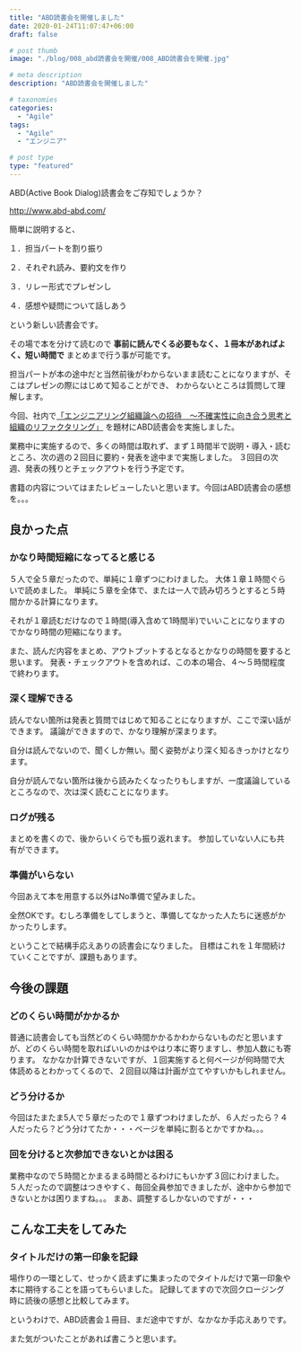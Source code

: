 ```yaml
---
title: "ABD読書会を開催しました"
date: 2020-01-24T11:07:47+06:00
draft: false

# post thumb
image: "./blog/008_abd読書会を開催/008_ABD読書会を開催.jpg"

# meta description
description: "ABD読書会を開催しました"

# taxonomies
categories: 
  - "Agile"
tags:
  - "Agile"
  - "エンジニア"

# post type
type: "featured"
---
```


ABD(Active Book Dialog)読書会をご存知でしょうか？

http://www.abd-abd.com/

簡単に説明すると、

１．担当パートを割り振り

２．それぞれ読み、要約文を作り

３．リレー形式でプレゼンし

４．感想や疑問について話しあう

という新しい読書会です。

その場で本を分けて読むので **事前に読んでくる必要もなく、１冊本があればよく、短い時間で** まとめまで行う事が可能です。

担当パートが本の途中だと当然前後がわからないまま読むことになりますが、そこはプレゼンの際にはじめて知ることができ、
わからないところは質問して理解します。

今回、社内で[「エンジニアリング組織論への招待　～不確実性に向き合う思考と組織のリファクタリング」](https://www.amazon.co.jp/dp/B079TLW41L)
を題材にABD読書会を実施しました。

業務中に実施するので、多くの時間は取れず、まず１時間半で説明・導入・読むところ、次の週の２回目に要約・発表を途中まで実施しました。
３回目の次週、発表の残りとチェックアウトを行う予定です。

書籍の内容についてはまたレビューしたいと思います。今回はABD読書会の感想を。。。

## 良かった点

### かなり時間短縮になってると感じる

５人で全５章だったので、単純に１章ずつにわけました。
大体１章１時間ぐらいで読めました。
単純に５章を全体で、または一人で読み切ろうとすると５時間かかる計算になります。

それが１章読むだけなので１時間(導入含めて1時間半)でいいことになりますのでかなり時間の短縮になります。

また、読んだ内容をまとめ、アウトプットするとなるとかなりの時間を要すると思います。
発表・チェックアウトを含めれば、この本の場合、４〜５時間程度で終わります。

### 深く理解できる

読んでない箇所は発表と質問ではじめて知ることになりますが、ここで深い話ができます。
議論ができますので、かなり理解が深まります。

自分は読んでないので、聞くしか無い。聞く姿勢がより深く知るきっかけとなります。

自分が読んでない箇所は後から読みたくなったりもしますが、一度議論しているところなので、次は深く読むことになります。

### ログが残る

まとめを書くので、後からいくらでも振り返れます。
参加していない人にも共有ができます。

### 準備がいらない

今回あえて本を用意する以外はNo準備で望みました。

全然OKです。むしろ準備をしてしまうと、準備してなかった人たちに迷惑がかかったりします。

ということで結構手応えありの読書会になりました。
目標はこれを１年間続けていくことですが、課題もあります。

## 今後の課題

### どのくらい時間がかかるか

普通に読書会しても当然どのくらい時間かかるかわからないものだと思いますが、どのくらい時間を取ればいいのかはやはり本に寄りますし、参加人数にも寄ります。
なかなか計算できないですが、１回実施すると何ページが何時間で大体読めるとわかってくるので、２回目以降は計画が立てやすいかもしれません。

### どう分けるか

今回はたまたま5人で５章だったので１章ずつわけましたが、６人だったら？４人だったら？どう分けてたか・・・ページを単純に割るとかですかね。。。

### 回を分けると次参加できないとかは困る

業務中なので５時間とかまるまる時間とるわけにもいかず３回にわけました。
５人だったので調整はつきやすく、毎回全員参加できましたが、途中から参加できないとかは困りますね。。。
まあ、調整するしかないのですが・・・

## こんな工夫をしてみた

### タイトルだけの第一印象を記録

場作りの一環として、せっかく読まずに集まったのでタイトルだけで第一印象や本に期待することを語ってもらいました。
記録してますので次回クロージング時に読後の感想と比較してみます。

というわけで、ABD読書会１冊目、まだ途中ですが、なかなか手応えありです。

また気がついたことがあれば書こうと思います。